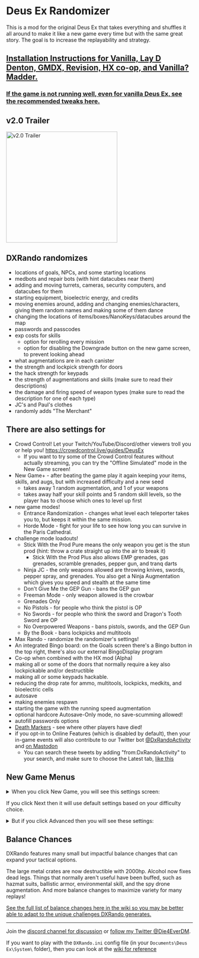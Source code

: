 # Deus Ex Randomizer

This is a mod for the original Deus Ex that takes everything and shuffles it all around to make it like a new game every time but with the same great story. The goal is to increase the replayability and strategy.

## [Installation Instructions for Vanilla, Lay D Denton, GMDX, Revision, HX co-op, and Vanilla? Madder.](https://github.com/Die4Ever/deus-ex-randomizer/wiki/Installation-Instructions-and-performance-tweaks)

### [If the game is not running well, even for vanilla Deus Ex, see the recommended tweaks here.](https://github.com/Die4Ever/deus-ex-randomizer/wiki/Installation-Instructions-and-performance-tweaks#recommended-tweaks-for-running-deus-ex-on-modern-computers)

## v2.0 Trailer

<a href="https://youtu.be/XsoIKbn_suE" target="_blank">
<img src="https://i.imgur.com/Rssbzpl.jpg" alt="v2.0 Trailer" height="300"/></a>

## DXRando randomizes
* locations of goals, NPCs, and some starting locations
* medbots and repair bots (with hint datacubes near them)
* adding and moving turrets, cameras, security computers, and datacubes for them
* starting equipment, bioelectric energy, and credits
* moving enemies around, adding and changing enemies/characters, giving them random names and making some of them dance
* changing the locations of items/boxes/NanoKeys/datacubes around the map
* passwords and passcodes
* exp costs for skills
    * option for rerolling every mission
    * option for disabling the Downgrade button on the new game screen, to prevent looking ahead
* what augmentations are in each canister
* the strength and lockpick strength for doors
* the hack strength for keypads
* the strength of augmentations and skills (make sure to read their descriptions)
* the damage and firing speed of weapon types (make sure to read the description for one of each type)
* JC's and Paul's clothes
* randomly adds "The Merchant"

## There are also settings for
* Crowd Control! Let your Twitch/YouTube/Discord/other viewers troll you or help you! https://crowdcontrol.live/guides/DeusEx
    * If you want to try some of the Crowd Control features without actually streaming, you can try the "Offline Simulated" mode in the New Game screen!
* New Game+ - after beating the game play it again keeping your items, skills, and augs, but with increased difficulty and a new seed
    * takes away 1 random augmentation, and 1 of your weapons
    * takes away half your skill points and 5 random skill levels, so the player has to choose which ones to level up first
* new game modes!
    * Entrance Randomization - changes what level each teleporter takes you to, but keeps it within the same mission.
    * Horde Mode - fight for your life to see how long you can survive in the Paris Cathedral.
* challenge mode loadouts!
    * Stick With the Prod Pure means the only weapon you get is the stun prod (hint: throw a crate straight up into the air to break it)
        * Stick With the Prod Plus also allows EMP grenades, gas grenades, scramble grenades, pepper gun, and tranq darts
    * Ninja JC - the only weapons allowed are throwing knives, swords, pepper spray, and grenades. You also get a Ninja Augmentation which gives you speed and stealth at the same time
    * Don't Give Me the GEP Gun - bans the GEP gun
    * Freeman Mode - only weapon allowed is the crowbar
    * Grenades Only
    * No Pistols - for people who think the pistol is OP
    * No Swords - for people who think the sword and Dragon's Tooth Sword are OP
    * No Overpowered Weapons - bans pistols, swords, and the GEP Gun
    * By the Book - bans lockpicks and multitools
* Max Rando - randomize the randomizer's settings!
* An integrated Bingo board: on the Goals screen there's a Bingo button in the top right, there's also our external BingoDisplay program
* Co-op when combined with the HX mod (Alpha)
* making all or some of the doors that normally require a key also lockpickable and/or destructible
* making all or some keypads hackable.
* reducing the drop rate for ammo, multitools, lockpicks, medkits, and bioelectric cells
* autosave
* making enemies respawn
* starting the game with the running speed augmentation
* optional hardcore Autosave-Only mode, no save-scumming allowed!
* autofill passwords options
* [Death Markers](https://github.com/Die4Ever/deus-ex-randomizer/wiki/Death-Markers) - see where other players have died!
* if you opt-in to Online Features (which is disabled by default), then your in-game events will also contribute to our Twitter bot [@DxRandoActivity](https://twitter.com/DxRandoActivity) and [on Mastodon](https://botsin.space/@DXRandoActivity)
    * You can search these tweets by adding "from:DxRandoActivity" to your search, and make sure to choose the Latest tab, [like this](https://twitter.com/search?q=from%3ADXRandoActivity%20bingo&src=typed_query&f=live)

## New Game Menus

<details>
<summary>When you click New Game, you will see this settings screen:</summary>

![options](https://i.imgur.com/tMdOLY1.jpg)

</details>

If you click Next then it will use default settings based on your difficulty choice.

<details>
<summary>But if you click Advanced then you will see these settings:</summary>

![advanced options](https://i.imgur.com/kxJyToG.jpg)

</details>

## Balance Chances

DXRando features many small but impactful balance changes that can expand your tactical options.

The large metal crates are now destructible with 2000hp. Alcohol now fixes dead legs. Things that normally aren't useful have been buffed, such as hazmat suits, ballistic armor, environmental skill, and the spy drone augmentation. And more balance changes to maximize variety for many replays!

[See the full list of balance changes here in the wiki so you may be better able to adapt to the unique challenges DXRando generates.](https://github.com/Die4Ever/deus-ex-randomizer/wiki/Balance-Changes)

---

Join the [discord channel for discussion](https://discord.gg/daQVyAp2ds) or [follow my Twitter @Die4EverDM](https://twitter.com/Die4EverDM).

If you want to play with the `DXRando.ini` config file (in your `Documents\Deus Ex\System\` folder), then you can look at the [wiki for reference](https://github.com/Die4Ever/deus-ex-randomizer/wiki/DXRando.ini-config)
